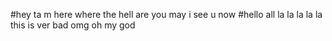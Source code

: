 #hey ta m here where the hell are you may i see u now
#hello all la la la la la 
this is ver bad omg oh my god
